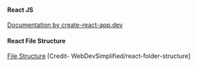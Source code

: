 #### React JS

[Documentation by create-react-app.dev](https://create-react-app.dev/)      

#### React File Structure

[File Structure](https://github.com/thisiskushal31/Commands-and-Cheatsheets/tree/main/React/React_File_Structure) [Credit- WebDevSimplified/react-folder-structure]